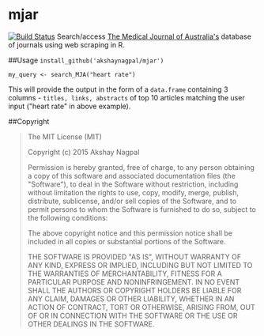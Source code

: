 
# mjar
[![Build Status](https://travis-ci.org/akshaynagpal/mjar.svg)](https://travis-ci.org/akshaynagpal/mjar)
Search/access [The Medical Journal of Australia's](https://www.mja.com.au) database of journals using web scraping in R.

##Usage
`install_github('akshaynagpal/mjar')`

`my_query <- search_MJA("heart rate")`

This will provide the output in the form of a `data.frame` containing 3 columns - `titles, links, abstracts` of top 10 articles matching the user input ("heart rate" in above example).

##Copyright
>
>The MIT License (MIT)
>
>Copyright (c) 2015 Akshay Nagpal
>
>Permission is hereby granted, free of charge, to any person obtaining a copy
of this software and associated documentation files (the "Software"), to deal
in the Software without restriction, including without limitation the rights
to use, copy, modify, merge, publish, distribute, sublicense, and/or sell
copies of the Software, and to permit persons to whom the Software is
furnished to do so, subject to the following conditions:
>
>The above copyright notice and this permission notice shall be included in all
copies or substantial portions of the Software.
>
>THE SOFTWARE IS PROVIDED "AS IS", WITHOUT WARRANTY OF ANY KIND, EXPRESS OR
IMPLIED, INCLUDING BUT NOT LIMITED TO THE WARRANTIES OF MERCHANTABILITY,
FITNESS FOR A PARTICULAR PURPOSE AND NONINFRINGEMENT. IN NO EVENT SHALL THE
AUTHORS OR COPYRIGHT HOLDERS BE LIABLE FOR ANY CLAIM, DAMAGES OR OTHER
LIABILITY, WHETHER IN AN ACTION OF CONTRACT, TORT OR OTHERWISE, ARISING FROM,
OUT OF OR IN CONNECTION WITH THE SOFTWARE OR THE USE OR OTHER DEALINGS IN THE
SOFTWARE.
